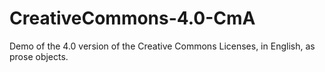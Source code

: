 # CreativeCommons-4.0-CmA
Demo of the 4.0 version of the Creative Commons Licenses, in English, as prose objects.  
